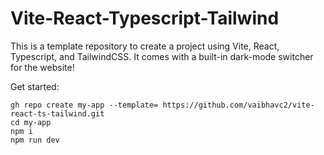 # Vite-React-Typescript-Tailwind

This is a template repository to create a project using Vite, React, Typescript, and TailwindCSS. It comes with a built-in dark-mode switcher for the website!

Get started:

```console
gh repo create my-app --template= https://github.com/vaibhavc2/vite-react-ts-tailwind.git
cd my-app
npm i
npm run dev
```
